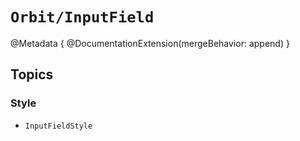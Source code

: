 # ``Orbit/InputField``

@Metadata {
    @DocumentationExtension(mergeBehavior: append)
}

## Topics

### Style 

- ``InputFieldStyle``
